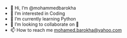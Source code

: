- 👋 Hi, I’m @mohammedbarokha
- 👀 I’m interested in Coding
- 🌱 I’m currently learning Python 
- 💞️ I’m looking to collaborate on 🤔
- 📫 How to reach me mohamed.barokha@yahoo.com

<!---
mohammedbarokha/mohammedbarokha is a ✨ special ✨ repository because its `README.md` (this file) appears on your GitHub profile.
You can click the Preview link to take a look at your changes.
--->
